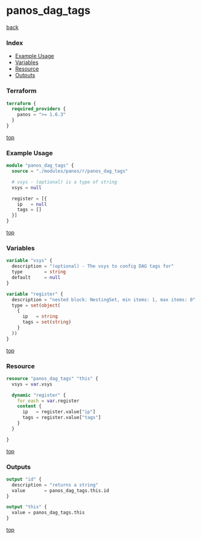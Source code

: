 # panos_dag_tags

[back](../panos.md)

### Index

- [Example Usage](#example-usage)
- [Variables](#variables)
- [Resource](#resource)
- [Outputs](#outputs)

### Terraform

```terraform
terraform {
  required_providers {
    panos = ">= 1.6.3"
  }
}
```

[top](#index)

### Example Usage

```terraform
module "panos_dag_tags" {
  source = "./modules/panos/r/panos_dag_tags"

  # vsys - (optional) is a type of string
  vsys = null

  register = [{
    ip   = null
    tags = []
  }]
}
```

[top](#index)

### Variables

```terraform
variable "vsys" {
  description = "(optional) - The vsys to config DAG tags for"
  type        = string
  default     = null
}

variable "register" {
  description = "nested block: NestingSet, min items: 1, max items: 0"
  type = set(object(
    {
      ip   = string
      tags = set(string)
    }
  ))
}
```

[top](#index)

### Resource

```terraform
resource "panos_dag_tags" "this" {
  vsys = var.vsys

  dynamic "register" {
    for_each = var.register
    content {
      ip   = register.value["ip"]
      tags = register.value["tags"]
    }
  }

}
```

[top](#index)

### Outputs

```terraform
output "id" {
  description = "returns a string"
  value       = panos_dag_tags.this.id
}

output "this" {
  value = panos_dag_tags.this
}
```

[top](#index)